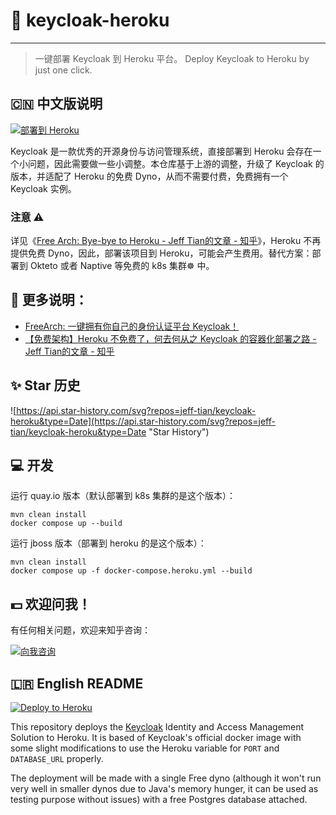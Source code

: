 # 🔑 keycloak-heroku

---

> 一键部署 Keycloak 到 Heroku 平台。 Deploy Keycloak to Heroku by just one click.

## 🇨🇳 中文版说明

[![部署到 Heroku](https://www.herokucdn.com/deploy/button.svg)](https://heroku.com/deploy)

Keycloak 是一款优秀的开源身份与访问管理系统，直接部署到 Heroku 会存在一个小问题，因此需要做一些小调整。本仓库基于上游的调整，升级了
Keycloak 的版本，并适配了 Heroku 的免费
Dyno，从而不需要付费，免费拥有一个 Keycloak 实例。

### 注意 ⚠️

详见《[Free Arch: Bye-bye to Heroku - Jeff Tian的文章 - 知乎](https://zhuanlan.zhihu.com/p/567187898)》，Heroku 不再提供免费
Dyno，因此，部署该项目到 Heroku，可能会产生费用。替代方案：部署到 Okteto 或者 Naptive 等免费的 k8s 集群☸️ 中。

## 📃 更多说明：

- [FreeArch: 一键拥有你自己的身份认证平台 Keycloak！
  ](https://zhuanlan.zhihu.com/p/554534245)
- [【免费架构】Heroku 不免费了，何去何从之 Keycloak 的容器化部署之路 - Jeff Tian的文章 - 知乎](https://zhuanlan.zhihu.com/p/611823061)

## ✨ Star 历史

![https://api.star-history.com/svg?repos=jeff-tian/keycloak-heroku&type=Date](https://api.star-history.com/svg?repos=jeff-tian/keycloak-heroku&type=Date "Star History")

## 💻 开发

运行 quay.io 版本（默认部署到 k8s 集群的是这个版本）：

```shell
mvn clean install
docker compose up --build
```

运行 jboss 版本（部署到 heroku 的是这个版本）：
```shell
mvn clean install
docker compose up -f docker-compose.heroku.yml --build
```

## 💵 欢迎问我！

有任何相关问题，欢迎来知乎咨询：

<a href="https://www.zhihu.com/consult/people/1073548674713423872" target="blank"><img src="https://first-go-vercel.vercel.app/api/dynamicimage" alt="向我咨询"/></a>

## 🇱🇷 English README

[![Deploy to Heroku](https://www.herokucdn.com/deploy/button.svg)](https://heroku.com/deploy)

This repository deploys the [Keycloak](https://www.keycloak.org) Identity and Access Management Solution
to Heroku. It is based of Keycloak's official docker image with some slight modifications to use the
Heroku variable for `PORT` and `DATABASE_URL` properly.

The deployment will be made with a single Free dyno (although it won't run very well in smaller dynos
due to Java's memory hunger, it can be used as testing purpose without issues) with a free Postgres database attached.
